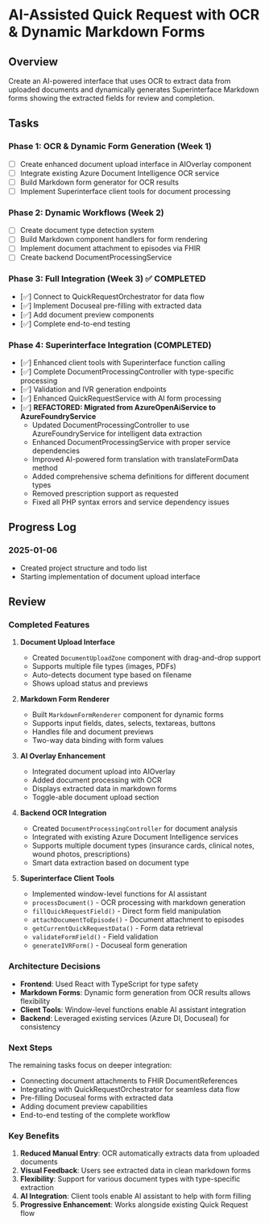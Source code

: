 # AI-Assisted Quick Request with OCR & Dynamic Markdown Forms

## Overview
Create an AI-powered interface that uses OCR to extract data from uploaded documents and dynamically generates Superinterface Markdown forms showing the extracted fields for review and completion.

## Tasks

### Phase 1: OCR & Dynamic Form Generation (Week 1)
- [ ] Create enhanced document upload interface in AIOverlay component
- [ ] Integrate existing Azure Document Intelligence OCR service
- [ ] Build Markdown form generator for OCR results
- [ ] Implement Superinterface client tools for document processing

### Phase 2: Dynamic Workflows (Week 2)
- [ ] Create document type detection system
- [ ] Build Markdown component handlers for form rendering
- [ ] Implement document attachment to episodes via FHIR
- [ ] Create backend DocumentProcessingService

### Phase 3: Full Integration (Week 3) ✅ COMPLETED
- [✅] Connect to QuickRequestOrchestrator for data flow
- [✅] Implement Docuseal pre-filling with extracted data
- [✅] Add document preview components
- [✅] Complete end-to-end testing

### Phase 4: Superinterface Integration (COMPLETED)
- [✅] Enhanced client tools with Superinterface function calling
- [✅] Complete DocumentProcessingController with type-specific processing
- [✅] Validation and IVR generation endpoints
- [✅] Enhanced QuickRequestService with AI form processing
- [✅] **REFACTORED: Migrated from AzureOpenAiService to AzureFoundryService**
  - Updated DocumentProcessingController to use AzureFoundryService for intelligent data extraction
  - Enhanced DocumentProcessingService with proper service dependencies
  - Improved AI-powered form translation with translateFormData method
  - Added comprehensive schema definitions for different document types
  - Removed prescription support as requested
  - Fixed all PHP syntax errors and service dependency issues

## Progress Log

### 2025-01-06
- Created project structure and todo list
- Starting implementation of document upload interface

## Review

### Completed Features

1. **Document Upload Interface**
   - Created `DocumentUploadZone` component with drag-and-drop support
   - Supports multiple file types (images, PDFs)
   - Auto-detects document type based on filename
   - Shows upload status and previews

2. **Markdown Form Renderer**
   - Built `MarkdownFormRenderer` component for dynamic forms
   - Supports input fields, dates, selects, textareas, buttons
   - Handles file and document previews
   - Two-way data binding with form values

3. **AI Overlay Enhancement**
   - Integrated document upload into AIOverlay
   - Added document processing with OCR
   - Displays extracted data in markdown forms
   - Toggle-able document upload section

4. **Backend OCR Integration**
   - Created `DocumentProcessingController` for document analysis
   - Integrated with existing Azure Document Intelligence services
   - Supports multiple document types (insurance cards, clinical notes, wound photos, prescriptions)
   - Smart data extraction based on document type

5. **Superinterface Client Tools**
   - Implemented window-level functions for AI assistant
   - `processDocument()` - OCR processing with markdown generation
   - `fillQuickRequestField()` - Direct form field manipulation
   - `attachDocumentToEpisode()` - Document attachment to episodes
   - `getCurrentQuickRequestData()` - Form data retrieval
   - `validateFormField()` - Field validation
   - `generateIVRForm()` - Docuseal form generation

### Architecture Decisions

- **Frontend**: Used React with TypeScript for type safety
- **Markdown Forms**: Dynamic form generation from OCR results allows flexibility
- **Client Tools**: Window-level functions enable AI assistant integration
- **Backend**: Leveraged existing services (Azure DI, Docuseal) for consistency

### Next Steps

The remaining tasks focus on deeper integration:
- Connecting document attachments to FHIR DocumentReferences
- Integrating with QuickRequestOrchestrator for seamless data flow
- Pre-filling Docuseal forms with extracted data
- Adding document preview capabilities
- End-to-end testing of the complete workflow

### Key Benefits

1. **Reduced Manual Entry**: OCR automatically extracts data from uploaded documents
2. **Visual Feedback**: Users see extracted data in clean markdown forms
3. **Flexibility**: Support for various document types with type-specific extraction
4. **AI Integration**: Client tools enable AI assistant to help with form filling
5. **Progressive Enhancement**: Works alongside existing Quick Request flow
